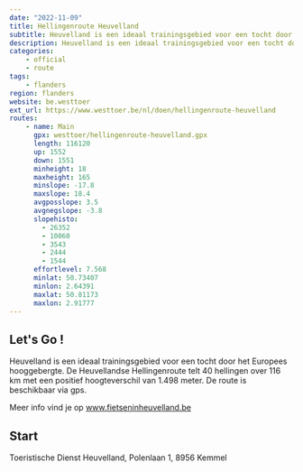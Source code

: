 ```yaml
---
date: "2022-11-09"
title: Hellingenroute Heuvelland
subtitle: Heuvelland is een ideaal trainingsgebied voor een tocht door het Europees hooggebergte
description: Heuvelland is een ideaal trainingsgebied voor een tocht door het Europees hooggebergte
categories:
    - official
    - route
tags:
    - flanders
region: flanders
website: be.westtoer
ext_url: https://www.westtoer.be/nl/doen/hellingenroute-heuvelland
routes:
    - name: Main
      gpx: westtoer/hellingenroute-heuvelland.gpx
      length: 116120
      up: 1552
      down: 1551
      minheight: 18
      maxheight: 165
      minslope: -17.8
      maxslope: 18.4
      avgposslope: 3.5
      avgnegslope: -3.8
      slopehisto:
        - 26352
        - 10060
        - 3543
        - 2444
        - 1544
      effortlevel: 7.568
      minlat: 50.73407
      minlon: 2.64391
      maxlat: 50.81173
      maxlon: 2.91777
---
```


## Let's Go ! 

Heuvelland is een ideaal trainingsgebied voor een tocht door het Europees hooggebergte. De Heuvellandse Hellingenroute telt 40 hellingen over 116 km met een positief hoogteverschil van 1.498 meter. De route is beschikbaar via gps.

Meer info vind je op www.fietseninheuvelland.be

## Start

Toeristische Dienst Heuvelland, Polenlaan 1, 8956 Kemmel
